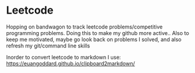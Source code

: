 # Leetcode
Hopping on bandwagon to track leetcode problems/competitive programming problems. Doing this to make my github more active.. Also to keep me motivated, maybe go look back on problems I solved, and also refresh my git/command line skills

Inorder to convert leetcode to markdown I use: https://euangoddard.github.io/clipboard2markdown/
